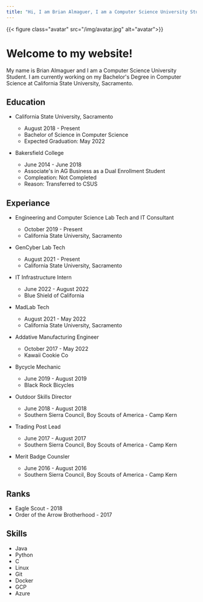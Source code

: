 ```yaml
---
title: "Hi, I am Brian Almaguer, I am a Computer Science University Student."
---
```


{{< figure class="avatar" src="/img/avatar.jpg" alt="avatar">}}

# Welcome to my website!

My name is Brian Almaguer and I am a Computer Science University Student. I am currently working on my Bachelor's Degree in Computer Science at California State University, Sacramento.

## Education

- California State University, Sacramento
  - August 2018 - Present
  - Bachelor of Science in Computer Science
  - Expected Graduation: May 2022
  
- Bakersfield College
  - June 2014 - June 2018
  - Associate's in AG Business as a Dual Enrollment Student
  - Compleation: Not Completed
  - Reason: Transferred to CSUS

## Experiance

- Engineering and Computer Science Lab Tech and IT Consultant
  - October 2019 - Present
  - California State University, Sacramento

- GenCyber Lab Tech
  - August 2021 - Present
  - California State University, Sacramento

- IT Infrastructure Intern
  - June 2022 - August 2022
  - Blue Shield of California
  
- MadLab Tech
  - August 2021 - May 2022
  - California State University, Sacramento

- Addative Manufacturing Engineer
  - October 2017 - May 2022
  - Kawaii Cookie Co

- Bycycle Mechanic
  - June 2019 - August 2019
  - Black Rock Bicycles

- Outdoor Skills Director
  - June 2018 - August 2018
  - Southern Sierra Council, Boy Scouts of America - Camp Kern

- Trading Post Lead
  - June 2017 - August 2017
  - Southern Sierra Council, Boy Scouts of America - Camp Kern

- Merit Badge Counsler
  - June 2016 - August 2016
  - Southern Sierra Council, Boy Scouts of America - Camp Kern
  
## Ranks

- Eagle Scout - 2018
- Order of the Arrow Brotherhood - 2017

## Skills

- Java
- Python
- C
- Linux
- Git
- Docker
- GCP
- Azure